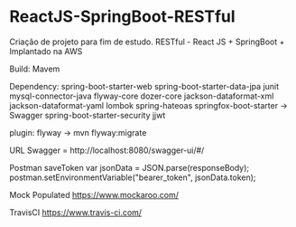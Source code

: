 # ReactJS-SpringBoot-RESTful
Criação de projeto para fim de estudo.
RESTful  - React JS + SpringBoot + Implantado na AWS

Build: Mavem

Dependency: spring-boot-starter-web
            spring-boot-starter-data-jpa
            junit
            mysql-connector-java
            flyway-core
            dozer-core
            jackson-dataformat-xml
            jackson-dataformat-yaml
            lombok
            spring-hateoas
            springfox-boot-starter -> Swagger
			spring-boot-starter-security
			jjwt

plugin: flyway -> mvn flyway:migrate

URL Swagger = http://localhost:8080/swagger-ui/#/

Postman saveToken
var jsonData = JSON.parse(responseBody);
postman.setEnvironmentVariable("bearer_token", jsonData.token);

Mock Populated
https://www.mockaroo.com/

TravisCI
https://www.travis-ci.com/